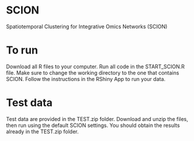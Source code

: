 # SCION
Spatiotemporal Clustering for Integrative Omics Networks (SCION)


# To run
Download all R files to your computer. Run all code in the START_SCION.R file. Make sure to change the working directory to the one that contains SCION. Follow the instructions in the RShiny App to run your data.

# Test data
Test data are provided in the TEST.zip folder. Download and unzip the files, then run using the default SCION settings. You should obtain the results already in the TEST.zip folder.
